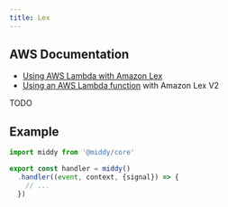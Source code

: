 ```yaml
---
title: Lex
---
```


## AWS Documentation
- [Using AWS Lambda with Amazon Lex](https://docs.aws.amazon.com/lambda/latest/dg/services-lex.html)
- [Using an AWS Lambda function](https://docs.aws.amazon.com/lexv2/latest/dg/lambda.html) with Amazon Lex V2

TODO

## Example
```javascript
import middy from '@middy/core'

export const handler = middy()
  .handler((event, context, {signal}) => {
    // ...
  })
```
